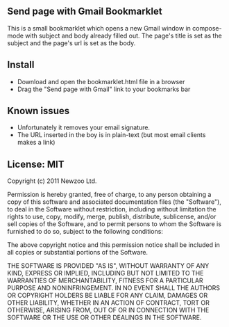 ## Send page with Gmail Bookmarklet

This is a small bookmarklet which opens a new Gmail window in compose-mode with subject
and body already filled out. The page's title is set as the subject and the page's url
is set as the body.

## Install

* Download and open the bookmarklet.html file in a browser
* Drag the "Send page with Gmail" link to your bookmarks bar

## Known issues

* Unfortunately it removes your email signature.
* The URL inserted in the boy is in plain-text (but most email clients makes a link)

## License: MIT

Copyright (c) 2011 Newzoo Ltd.

Permission is hereby granted, free of charge, to any person obtaining a copy of this
software and associated documentation files (the "Software"), to deal in the Software
without restriction, including without limitation the rights to use, copy, modify, merge,
publish, distribute, sublicense, and/or sell copies of the Software, and to permit persons
to whom the Software is furnished to do so, subject to the following conditions:

The above copyright notice and this permission notice shall be included in all copies or
substantial portions of the Software.

THE SOFTWARE IS PROVIDED "AS IS", WITHOUT WARRANTY OF ANY KIND, EXPRESS OR IMPLIED,
INCLUDING BUT NOT LIMITED TO THE WARRANTIES OF MERCHANTABILITY, FITNESS FOR A PARTICULAR
PURPOSE AND NONINFRINGEMENT. IN NO EVENT SHALL THE AUTHORS OR COPYRIGHT HOLDERS BE LIABLE
FOR ANY CLAIM, DAMAGES OR OTHER LIABILITY, WHETHER IN AN ACTION OF CONTRACT, TORT OR
OTHERWISE, ARISING FROM, OUT OF OR IN CONNECTION WITH THE SOFTWARE OR THE USE OR OTHER
DEALINGS IN THE SOFTWARE.


